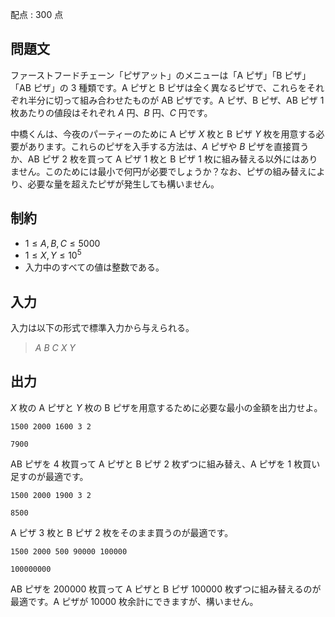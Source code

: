 配点 : $300$ 点

## 問題文

ファーストフードチェーン「ピザアット」のメニューは「A ピザ」「B ピザ」「AB ピザ」の $3$ 種類です。A ピザと B ピザは全く異なるピザで、これらをそれぞれ半分に切って組み合わせたものが AB ピザです。A ピザ、B ピザ、AB ピザ $1$ 枚あたりの値段はそれぞれ $A$ 円、$B$ 円、$C$ 円です。

中橋くんは、今夜のパーティーのために A ピザ $X$ 枚と B ピザ $Y$ 枚を用意する必要があります。これらのピザを入手する方法は、$A$ ピザや $B$ ピザを直接買うか、AB ピザ $2$ 枚を買って A ピザ $1$ 枚と B ピザ $1$ 枚に組み替える以外にはありません。このためには最小で何円が必要でしょうか？なお、ピザの組み替えにより、必要な量を超えたピザが発生しても構いません。

## 制約

- $1 \leq A, B, C \leq 5000$
- $1 \leq X, Y \leq 10^5$
- 入力中のすべての値は整数である。

## 入力

入力は以下の形式で標準入力から与えられる。

> $A$ $B$ $C$ $X$ $Y$

## 出力

$X$ 枚の A ピザと $Y$ 枚の B ピザを用意するために必要な最小の金額を出力せよ。

```input1
1500 2000 1600 3 2
```

```output1
7900
```

AB ピザを $4$ 枚買って A ピザと B ピザ $2$ 枚ずつに組み替え、A ピザを $1$ 枚買い足すのが最適です。

```input2
1500 2000 1900 3 2
```

```output2
8500
```

A ピザ $3$ 枚と B ピザ $2$ 枚をそのまま買うのが最適です。

```input3
1500 2000 500 90000 100000
```

```output3
100000000
```

AB ピザを $200000$ 枚買って A ピザと B ピザ $100000$ 枚ずつに組み替えるのが最適です。A ピザが $10000$ 枚余計にできますが、構いません。